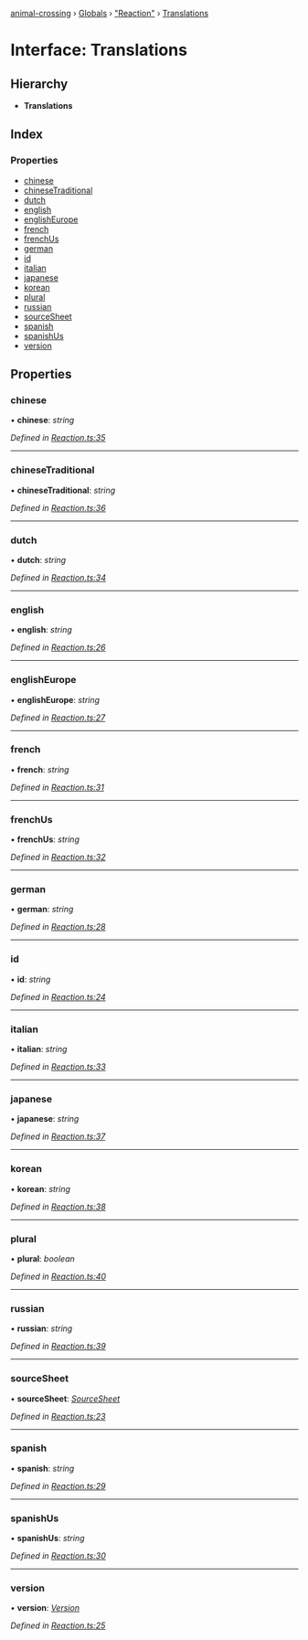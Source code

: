 [animal-crossing](../README.md) › [Globals](../globals.md) › ["Reaction"](../modules/_reaction_.md) › [Translations](_reaction_.translations.md)

# Interface: Translations

## Hierarchy

* **Translations**

## Index

### Properties

* [chinese](_reaction_.translations.md#chinese)
* [chineseTraditional](_reaction_.translations.md#chinesetraditional)
* [dutch](_reaction_.translations.md#dutch)
* [english](_reaction_.translations.md#english)
* [englishEurope](_reaction_.translations.md#englisheurope)
* [french](_reaction_.translations.md#french)
* [frenchUs](_reaction_.translations.md#frenchus)
* [german](_reaction_.translations.md#german)
* [id](_reaction_.translations.md#id)
* [italian](_reaction_.translations.md#italian)
* [japanese](_reaction_.translations.md#japanese)
* [korean](_reaction_.translations.md#korean)
* [plural](_reaction_.translations.md#plural)
* [russian](_reaction_.translations.md#russian)
* [sourceSheet](_reaction_.translations.md#sourcesheet)
* [spanish](_reaction_.translations.md#spanish)
* [spanishUs](_reaction_.translations.md#spanishus)
* [version](_reaction_.translations.md#version)

## Properties

###  chinese

• **chinese**: *string*

*Defined in [Reaction.ts:35](https://github.com/Norviah/animal-crossing/blob/7daadc1/module/types/Reaction.ts#L35)*

___

###  chineseTraditional

• **chineseTraditional**: *string*

*Defined in [Reaction.ts:36](https://github.com/Norviah/animal-crossing/blob/7daadc1/module/types/Reaction.ts#L36)*

___

###  dutch

• **dutch**: *string*

*Defined in [Reaction.ts:34](https://github.com/Norviah/animal-crossing/blob/7daadc1/module/types/Reaction.ts#L34)*

___

###  english

• **english**: *string*

*Defined in [Reaction.ts:26](https://github.com/Norviah/animal-crossing/blob/7daadc1/module/types/Reaction.ts#L26)*

___

###  englishEurope

• **englishEurope**: *string*

*Defined in [Reaction.ts:27](https://github.com/Norviah/animal-crossing/blob/7daadc1/module/types/Reaction.ts#L27)*

___

###  french

• **french**: *string*

*Defined in [Reaction.ts:31](https://github.com/Norviah/animal-crossing/blob/7daadc1/module/types/Reaction.ts#L31)*

___

###  frenchUs

• **frenchUs**: *string*

*Defined in [Reaction.ts:32](https://github.com/Norviah/animal-crossing/blob/7daadc1/module/types/Reaction.ts#L32)*

___

###  german

• **german**: *string*

*Defined in [Reaction.ts:28](https://github.com/Norviah/animal-crossing/blob/7daadc1/module/types/Reaction.ts#L28)*

___

###  id

• **id**: *string*

*Defined in [Reaction.ts:24](https://github.com/Norviah/animal-crossing/blob/7daadc1/module/types/Reaction.ts#L24)*

___

###  italian

• **italian**: *string*

*Defined in [Reaction.ts:33](https://github.com/Norviah/animal-crossing/blob/7daadc1/module/types/Reaction.ts#L33)*

___

###  japanese

• **japanese**: *string*

*Defined in [Reaction.ts:37](https://github.com/Norviah/animal-crossing/blob/7daadc1/module/types/Reaction.ts#L37)*

___

###  korean

• **korean**: *string*

*Defined in [Reaction.ts:38](https://github.com/Norviah/animal-crossing/blob/7daadc1/module/types/Reaction.ts#L38)*

___

###  plural

• **plural**: *boolean*

*Defined in [Reaction.ts:40](https://github.com/Norviah/animal-crossing/blob/7daadc1/module/types/Reaction.ts#L40)*

___

###  russian

• **russian**: *string*

*Defined in [Reaction.ts:39](https://github.com/Norviah/animal-crossing/blob/7daadc1/module/types/Reaction.ts#L39)*

___

###  sourceSheet

• **sourceSheet**: *[SourceSheet](../enums/_reaction_.sourcesheet.md)*

*Defined in [Reaction.ts:23](https://github.com/Norviah/animal-crossing/blob/7daadc1/module/types/Reaction.ts#L23)*

___

###  spanish

• **spanish**: *string*

*Defined in [Reaction.ts:29](https://github.com/Norviah/animal-crossing/blob/7daadc1/module/types/Reaction.ts#L29)*

___

###  spanishUs

• **spanishUs**: *string*

*Defined in [Reaction.ts:30](https://github.com/Norviah/animal-crossing/blob/7daadc1/module/types/Reaction.ts#L30)*

___

###  version

• **version**: *[Version](../enums/_reaction_.version.md)*

*Defined in [Reaction.ts:25](https://github.com/Norviah/animal-crossing/blob/7daadc1/module/types/Reaction.ts#L25)*
